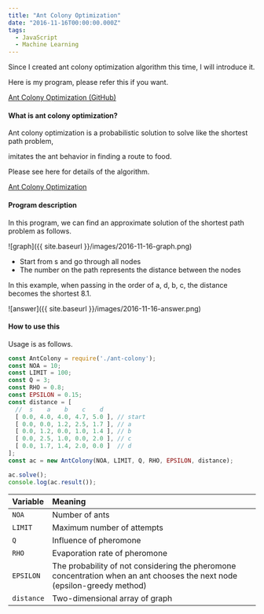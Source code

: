 ```yaml
---
title: "Ant Colony Optimization"
date: "2016-11-16T00:00:00.000Z"
tags:
  - JavaScript
  - Machine Learning
---
```

Since I created ant colony optimization algorithm this time,
I will introduce it.

Here is my program, please refer this if you want.

[Ant Colony Optimization (GitHub)](https://github.com/saitoxu/ml-kitchen-sink/tree/master/03-ant-colony)

#### **What is ant colony optimization?**
Ant colony optimization is a probabilistic solution
to solve like the shortest path problem,

imitates the ant behavior in finding a route to food.

Please see here for details of the algorithm.

[Ant Colony Optimization](http://www.aco-metaheuristic.org/index.html)

#### **Program description**
In this program, we can find an approximate solution of the shortest path problem as follows.

![graph]({{ site.baseurl }}/images/2016-11-16-graph.png)

- Start from s and go through all nodes
- The number on the path represents the distance between the nodes

In this example, when passing in the order of a, d, b, c, the distance becomes the shortest 8.1.

![answer]({{ site.baseurl }}/images/2016-11-16-answer.png)


#### **How to use this**
Usage is as follows.

```js
const AntColony = require('./ant-colony');
const NOA = 10;
const LIMIT = 100;
const Q = 3;
const RHO = 0.8;
const EPSILON = 0.15;
const distance = [
  //  s    a    b    c    d
  [ 0.0, 4.0, 4.0, 4.7, 5.0 ], // start
  [ 0.0, 0.0, 1.2, 2.5, 1.7 ], // a
  [ 0.0, 1.2, 0.0, 1.0, 1.4 ], // b
  [ 0.0, 2.5, 1.0, 0.0, 2.0 ], // c
  [ 0.0, 1.7, 1.4, 2.0, 0.0 ]  // d
];
const ac = new AntColony(NOA, LIMIT, Q, RHO, EPSILON, distance);

ac.solve();
console.log(ac.result());
```

|Variable|Meaning|
|:---|:---|
|`NOA`|Number of ants|
|`LIMIT`|Maximum number of attempts|
|`Q`|Influence of pheromone|
|`RHO`|Evaporation rate of pheromone|
|`EPSILON`|The probability of not considering the pheromone concentration when an ant chooses the next node (epsilon-greedy method)|
|`distance`|Two-dimensional array of graph|
